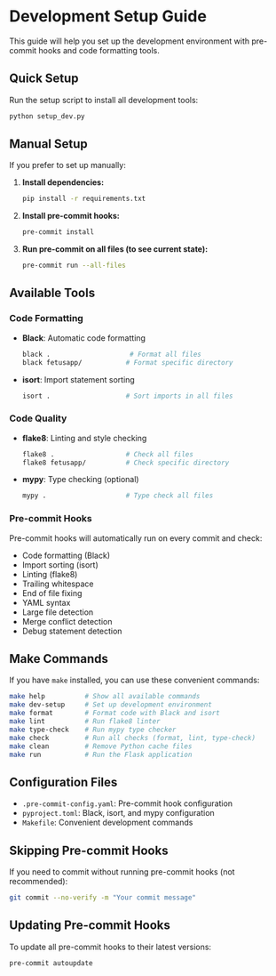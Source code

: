 # Development Setup Guide

This guide will help you set up the development environment with pre-commit hooks and code formatting tools.

## Quick Setup

Run the setup script to install all development tools:

```bash
python setup_dev.py
```

## Manual Setup

If you prefer to set up manually:

1. **Install dependencies:**
   ```bash
   pip install -r requirements.txt
   ```

2. **Install pre-commit hooks:**
   ```bash
   pre-commit install
   ```

3. **Run pre-commit on all files (to see current state):**
   ```bash
   pre-commit run --all-files
   ```

## Available Tools

### Code Formatting
- **Black**: Automatic code formatting
  ```bash
  black .                    # Format all files
  black fetusapp/           # Format specific directory
  ```

- **isort**: Import statement sorting
  ```bash
  isort .                   # Sort imports in all files
  ```

### Code Quality
- **flake8**: Linting and style checking
  ```bash
  flake8 .                  # Check all files
  flake8 fetusapp/          # Check specific directory
  ```

- **mypy**: Type checking (optional)
  ```bash
  mypy .                    # Type check all files
  ```

### Pre-commit Hooks
Pre-commit hooks will automatically run on every commit and check:
- Code formatting (Black)
- Import sorting (isort)
- Linting (flake8)
- Trailing whitespace
- End of file fixing
- YAML syntax
- Large file detection
- Merge conflict detection
- Debug statement detection

## Make Commands

If you have `make` installed, you can use these convenient commands:

```bash
make help          # Show all available commands
make dev-setup     # Set up development environment
make format        # Format code with Black and isort
make lint          # Run flake8 linter
make type-check    # Run mypy type checker
make check         # Run all checks (format, lint, type-check)
make clean         # Remove Python cache files
make run           # Run the Flask application
```

## Configuration Files

- `.pre-commit-config.yaml`: Pre-commit hook configuration
- `pyproject.toml`: Black, isort, and mypy configuration
- `Makefile`: Convenient development commands

## Skipping Pre-commit Hooks

If you need to commit without running pre-commit hooks (not recommended):

```bash
git commit --no-verify -m "Your commit message"
```

## Updating Pre-commit Hooks

To update all pre-commit hooks to their latest versions:

```bash
pre-commit autoupdate
```
